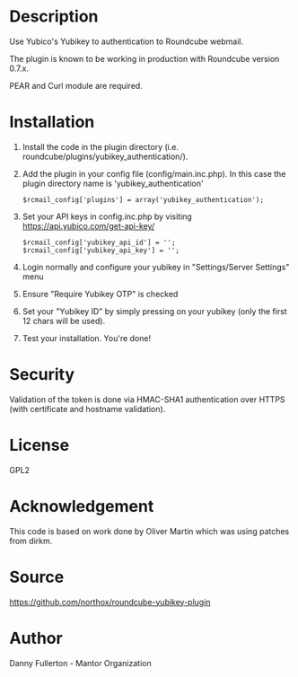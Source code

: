 # Description
Use Yubico's Yubikey to authentication to Roundcube webmail.

The plugin is known to be working in production with Roundcube version 0.7.x.

PEAR and Curl module are required.

# Installation
1. Install the code in the plugin directory (i.e. roundcube/plugins/yubikey_authentication/).
2. Add the plugin in your config file (config/main.inc.php). In this case the plugin directory name is 'yubikey_authentication'

    `$rcmail_config['plugins'] = array('yubikey_authentication');`
3. Set your API keys in config.inc.php by visiting https://api.yubico.com/get-api-key/

    `$rcmail_config['yubikey_api_id'] = '';  
    $rcmail_config['yubikey_api_key'] = '';`

4. Login normally and configure your yubikey in "Settings/Server Settings" menu
  1. Ensure "Require Yubikey OTP" is checked
  2. Set your "Yubikey ID" by simply pressing on your yubikey (only the first 12 chars will be used).

5. Test your installation. You're done!

# Security
Validation of the token is done via HMAC-SHA1 authentication over HTTPS (with certificate and hostname validation).

# License
GPL2

# Acknowledgement
This code is based on work done by Oliver Martin which was using patches from dirkm.

# Source
https://github.com/northox/roundcube-yubikey-plugin

# Author
Danny Fullerton - Mantor Organization
